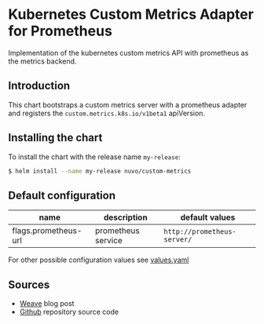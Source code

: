 # Kubernetes Custom Metrics Adapter for Prometheus

Implementation of the kubernetes custom metrics API with prometheus as the metrics backend.

## Introduction

This chart bootstraps a custom metrics server with a prometheus adapter and registers the `custom.metrics.k8s.io/v1beta1` apiVersion.

## Installing the chart

To install the chart with the release name `my-release`:

```bash
$ helm install --name my-release nuvo/custom-metrics
```

## Default configuration

name | description | default values
---|---|---|
flags.prometheus-url | prometheus service | `http://prometheus-server/`

For other possible configuration values see [values.yaml](./values.yaml)

## Sources
* [Weave](https://www.weave.works/blog/kubernetes-horizontal-pod-autoscaler-and-prometheus) blog post
* [Github](https://github.com/DirectXMan12/k8s-prometheus-adapter) repository source code 

